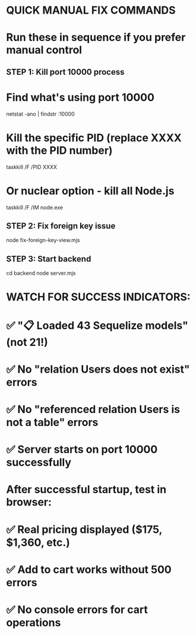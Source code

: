 # QUICK MANUAL FIX COMMANDS
# Run these in sequence if you prefer manual control

## STEP 1: Kill port 10000 process
# Find what's using port 10000
netstat -ano | findstr :10000

# Kill the specific PID (replace XXXX with the PID number)
taskkill /F /PID XXXX

# Or nuclear option - kill all Node.js
taskkill /F /IM node.exe

## STEP 2: Fix foreign key issue
node fix-foreign-key-view.mjs

## STEP 3: Start backend
cd backend
node server.mjs

# WATCH FOR SUCCESS INDICATORS:
# ✅ "📋 Loaded 43 Sequelize models" (not 21!)
# ✅ No "relation Users does not exist" errors  
# ✅ No "referenced relation Users is not a table" errors
# ✅ Server starts on port 10000 successfully

# After successful startup, test in browser:
# ✅ Real pricing displayed ($175, $1,360, etc.)
# ✅ Add to cart works without 500 errors
# ✅ No console errors for cart operations
